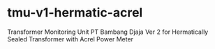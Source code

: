 # tmu-v1-hermatic-acrel
Transformer Monitoring Unit PT Bambang Djaja Ver 2 for Hermatically Sealed Transformer with Acrel Power Meter
